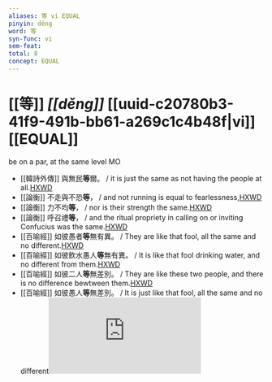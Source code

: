```yaml
---
aliases: 等 vi EQUAL
pinyin: děng
word: 等
syn-func: vi
sem-feat: 
total: 8
concept: EQUAL 
---
```

# [[等]] *[[děng]]*  [[uuid-c20780b3-41f9-491b-bb61-a269c1c4b48f|vi]] [[EQUAL]]
be on a par, at the same level MO
 - [[韓詩外傳]] 與無民**等**爾。 / it is just the same as not having the people at all.[HXWD](https://hxwd.org/textview.html?location=KR1c0066_tls_004-6a.8)
 - [[論衡]] 不走與不恐**等**， / and not running is equal to fearlessness,[HXWD](https://hxwd.org/textview.html?location=KR3j0080_tls_005-5a.23)
 - [[論衡]] 力不均**等**， / nor is their strength the same.[HXWD](https://hxwd.org/textview.html?location=KR3j0080_tls_014-14a.11)
 - [[論衡]] 呼召禮**等**， / and the ritual propriety in calling on or inviting Confucius was the same.[HXWD](https://hxwd.org/textview.html?location=KR3j0080_tls_028-69a.10)
 - [[百喻經]] 如彼愚者**等**無有異。 / They are like that fool, all the same and no different.[HXWD](https://hxwd.org/textview.html?location=KR6b0066_T_001-0544c.2)
 - [[百喻經]] 如彼飲水愚人**等**無有異。 / It is like that fool drinking water, and no different from them.[HXWD](https://hxwd.org/textview.html?location=KR6b0066_T_002-0548c.76)
 - [[百喻經]] 如彼二人**等**無差別。 / They are like these two people, and there is no difference bewtween them.[HXWD](https://hxwd.org/textview.html?location=KR6b0066_T_003-0552c.28)
 - [[百喻經]] 如彼愚人**等**無差別。 / It is just like that fool, all the same and no different![HXWD](https://hxwd.org/textview.html?location=KR6b0066_T_004-0554a.15)